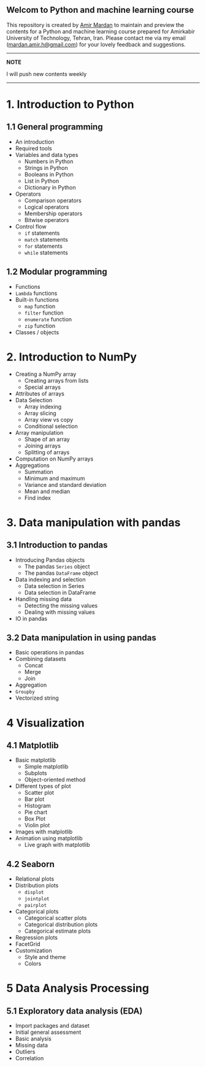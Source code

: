 ## Welcom to Python and machine learning course

This repository is created by [Amir Mardan](https://amirmardan.github.io/) to maintain and preview the contents for a Python and machine learning course prepared for Amirkabir University of Technology, Tehran, Iran. Please contact me via my email (mardan.amir.h@gmail.com) for your lovely feedback and suggestions.

---
**NOTE**

I will push new contents weekly

---
# 1. Introduction to Python
## 1.1 General programming
- An introduction
- Required tools
- Variables and data types
    - Numbers in Python
    - Strings in Python
    - Booleans in Python
    - List in Python
    - Dictionary in Python
- Operators
    - Comparison operators
    - Logical operators
    - Membership operators
    - Bitwise operators
- Control flow
    - `if` statements
    - `match` statements
    - `for` statements
    - `while` statements

## 1.2 Modular programming
- Functions
- `Lambda` functions
- Built-in functions
    - `map` function
    - `filter` function
    - `enumerate` function
    - `zip` function
- Classes / objects

# 2. Introduction to NumPy
- Creating a NumPy array
    - Creating arrays from lists
    - Special arrays
- Attributes of arrays
- Data Selection
    - Array indexing
    - Array slicing
    - Array view vs copy
    - Conditional selection
- Array manipulation
    - Shape of an array
    - Joining arrays
    - Splitting of arrays
- Computation on NumPy arrays
- Aggregations
    - Summation
    - Minimum and maximum
    - Variance and standard deviation
    - Mean and median
    - Find index

# 3. Data manipulation with pandas
## 3.1 Introduction to pandas
- Introducing Pandas objects
    - The pandas `Series` object
    - The pandas `DataFrame` object
- Data indexing and selection
    - Data selection in Series
    - Data selection in DataFrame
- Handling missing data
    - Detecting the missing values
    - Dealing with missing values
- IO in pandas

## 3.2 Data manipulation in using pandas
- Basic operations in pandas
- Combining datasets
    - Concat
    - Merge
    - Join
- Aggregation
- `Groupby`
- Vectorized string

# 4 Visualization

## 4.1 Matplotlib
- Basic matplotlib
    - Simple matplotlib
    - Subplots
    - Object-oriented method
- Different types of plot
    - Scatter plot
    - Bar plot
    - Histogram
    - Pie chart
    - Box Plot
    - Violin plot
- Images with matplotlib
- Animation using matplotlib
    - Live graph with matplotlib
    
## 4.2 Seaborn
- Relational plots
- Distribution plots
    - `displot`
    - `jointplot`
    - `pairplot`
- Categorical plots
    - Categorical scatter plots
    - Categorical distribution plots
    - Categorical estimate plots
- Regression plots
- FacetGrid
- Customization
    - Style and theme
    - Colors

# 5 Data Analysis Processing

## 5.1 Exploratory data analysis (EDA)
- Import packages and dataset
- Initial general assessment
- Basic analysis
- Missing data
- Outliers
- Correlation

